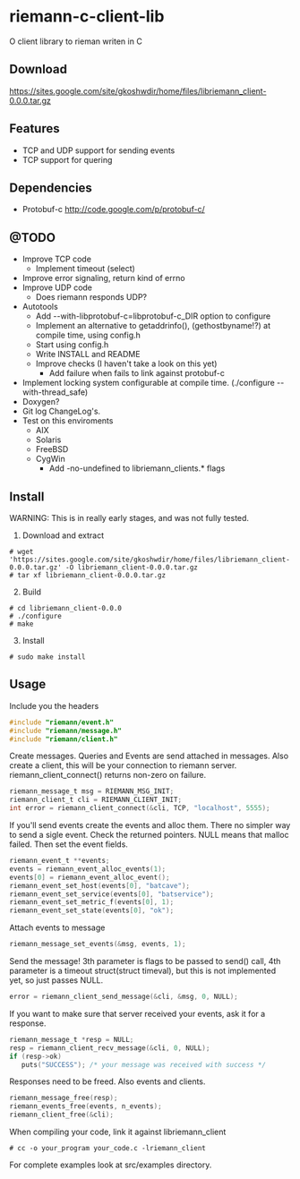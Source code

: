 # riemann-c-client-lib

O client library to rieman writen in C

## Download 
https://sites.google.com/site/gkoshwdir/home/files/libriemann_client-0.0.0.tar.gz

## Features
- TCP and UDP support for sending events
- TCP support for quering

## Dependencies
- Protobuf-c http://code.google.com/p/protobuf-c/

## @TODO
- Improve TCP code
  - Implement timeout (select)
- Improve error signaling, return kind of errno
- Improve UDP code
  - Does riemann responds UDP?
- Autotools
  - Add --with-libprotobuf-c=libprotobuf-c_DIR option to configure
  - Implement an alternative to getaddrinfo(), (gethostbyname!?)
    at compile time, using config.h
  - Start using config.h
  - Write INSTALL and README 
  - Improve checks (I haven't take a look on this yet)
    - Add failure when fails to link against protobuf-c 
- Implement locking system configurable at compile time. (./configure --with-thread_safe)
- Doxygen?
- Git log ChangeLog's.
- Test on this enviroments
  - AIX
  - Solaris
  - FreeBSD
  - CygWin
    - Add -no-undefined to libriemann_clients.* flags
  

## Install

WARNING: This is in really early stages, and was not fully tested.

1. Download and extract
```
# wget 'https://sites.google.com/site/gkoshwdir/home/files/libriemann_client-0.0.0.tar.gz' -O libriemann_client-0.0.0.tar.gz
# tar xf libriemann_client-0.0.0.tar.gz
```

2. Build
```
# cd libriemann_client-0.0.0
# ./configure
# make
```

3. Install
```
# sudo make install
```

## Usage
Include you the headers
```C
#include "riemann/event.h"
#include "riemann/message.h"
#include "riemann/client.h"
```

Create messages. Queries and Events are send attached in messages.
Also create a client, this will be your connection to riemann
server. riemann_client_connect() returns non-zero on failure.
```C
riemann_message_t msg = RIEMANN_MSG_INIT;
riemann_client_t cli = RIEMANN_CLIENT_INIT;
int error = riemann_client_connect(&cli, TCP, "localhost", 5555);
```

If you'll send events create the events and alloc them. There no
simpler way to send a sigle event. Check the returned pointers. NULL
means that malloc failed. Then set the event fields.
```C
riemann_event_t **events;
events = riemann_event_alloc_events(1);
events[0] = riemann_event_alloc_event();
riemann_event_set_host(events[0], "batcave");
riemann_event_set_service(events[0], "batservice");
riemann_event_set_metric_f(events[0], 1);
riemann_event_set_state(events[0], "ok");
```

Attach events to message
```C
riemann_message_set_events(&msg, events, 1);
```

Send the message! 3th parameter is flags to be passed to send() call,
4th parameter is a timeout struct(struct timeval), but this is not
implemented yet, so just passes NULL.
```C
error = riemann_client_send_message(&cli, &msg, 0, NULL);
```

If you want to make sure that server received your events, ask it for
a response.
```C
riemann_message_t *resp = NULL;
resp = riemann_client_recv_message(&cli, 0, NULL);
if (resp->ok)
   puts("SUCCESS"); /* your message was received with success */
```

Responses need to be freed. Also events and clients.
```C
riemann_message_free(resp);
riemann_events_free(events, n_events);
riemann_client_free(&cli);
```

When compiling your code, link it against libriemann_client
```
# cc -o your_program your_code.c -lriemann_client
```

For complete examples look at src/examples directory.







